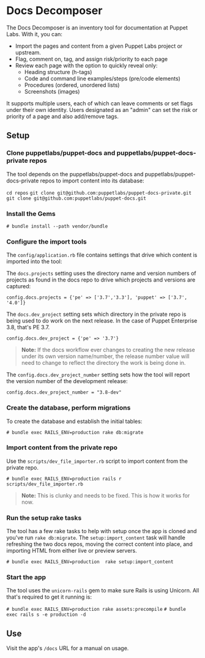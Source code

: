 # Docs Decomposer

The Docs Decomposer is an inventory tool for documentation at Puppet
Labs. With it, you can:

- Import the pages and content from a given Puppet Labs project or
upstream.
- Flag, comment on, tag, and assign risk/priority to each page
- Review each page with the option to quickly reveal only: 
  - Heading structure (h-tags)
  - Code and command line examples/steps (pre/code elements)
  - Procedures (ordered, unordered lists)
  - Screenshots (images)

It supports multiple users, each of which can leave comments or set
flags under their own identity. Users designated as an "admin" can set
the risk or priority of a page and also add/remove tags.

## Setup

### Clone puppetlabs/puppet-docs and puppetlabs/puppet-docs-private repos

The tool depends on the puppetlabs/puppet-docs and
puppetlabs/puppet-docs-private repos to import content into its database:

`cd repos`
`git clone git@github.com:puppetlabs/puppet-docs-private.git`
`git clone git@github.com:puppetlabs/puppet-docs.git`

### Install the Gems

`# bundle install --path vendor/bundle`

### Configure the import tools

The `config/application.rb` file contains settings that drive which
content is imported into the tool:

The `docs.projects` setting uses the directory name and version
numbers of projects as found in the docs repo to drive which projects
and versions are captured:

`config.docs.projects = {'pe' => ['3.7','3.3'], 'puppet' => ['3.7', '4.0']}`

The `docs.dev_project` setting sets which directory in the private
repo is being used to do work on the next release. In the case of
Puppet Enterprise 3.8, that's PE 3.7. 

`config.docs.dev_project = {'pe' => '3.7'}`

> __Note:__ If the docs workflow ever changes to creating the new
> release under its own version name/number, the release number value
> will need to change to reflect the directory the work is being done in.

The `config.docs.dev_project_number` setting sets how the tool will
report the version number of the development release:

`config.docs.dev_project_number = "3.8-dev"`

### Create the database, perform migrations

To create the database and establish the initial tables:

`# bundle exec RAILS_ENV=production rake db:migrate`

### Import content from the private repo

Use the `scripts/dev_file_importer.rb` script to import content from
the private repo.

`# bundle exec RAILS_ENV=production rails r scripts/dev_file_importer.rb`

> __Note:__ This is clunky and needs to be fixed. This is how it works
> for now.

### Run the setup rake tasks

The tool has a few rake tasks to help with setup once the app is
cloned and you've run `rake db:migrate`. The `setup:import_content`
task will handle refreshing the two docs repos, moving the correct
content into place, and importing HTML from either live or preview
servers. 

`# bundle exec RAILS_ENV=production  rake setup:import_content`

### Start the app

The tool uses the `unicorn-rails` gem to make sure Rails is using
Unicorn. All that's required to get it running is:

`# bundle exec RAILS_ENV=production rake assets:precompile`
`# bundle exec rails s -e production -d`

## Use

Visit the app's `/docs` URL for a manual on usage.

